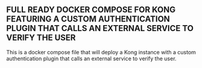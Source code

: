 ## FULL READY DOCKER COMPOSE FOR KONG FEATURING A CUSTOM AUTHENTICATION PLUGIN THAT CALLS AN EXTERNAL SERVICE TO VERIFY THE USER


This is a docker compose file that will deploy a Kong instance with a custom authentication plugin that calls an external service to verify the user.